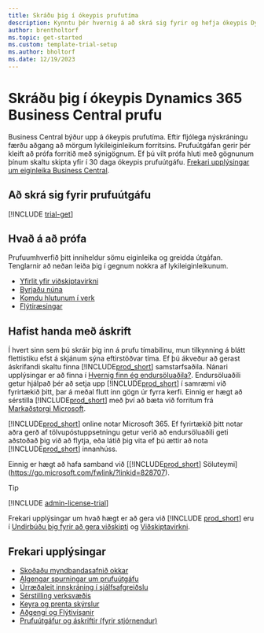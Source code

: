 ```yaml
---
title: Skráðu þig í ókeypis prufutíma
description: Kynntu þér hvernig á að skrá sig fyrir og hefja ókeypis Dynamics 365 Business Central prufuútgáfu. Skoðaðu forritið með kynningum og myndböndum og finndu fleiri fræðsluúrræði.
author: brentholtorf
ms.topic: get-started
ms.custom: template-trial-setup
ms.author: bholtorf
ms.date: 12/19/2023
---
```


# Skráðu þig í ókeypis Dynamics 365 Business Central prufu

Business Central býður upp á ókeypis prufutíma. Eftir fljólega nýskráningu færðu aðgang að mörgum lykileiginleikum forritsins. Prufuútgáfan gerir þér kleift að prófa forritið með sýnigögnum. Ef þú vilt prófa hluti með gögnunum þínum skaltu skipta yfir í 30 daga ókeypis prufuútgáfu. [Frekari upplýsingar um eiginleika Business Central](across-business-functionality.md).  

## Að skrá sig fyrir prufuútgáfu

[!INCLUDE [trial-get](includes/trial-get.md)]

## Hvað á að prófa

Prufuumhverfið þitt inniheldur sömu eiginleika og greidda útgáfan. Tenglarnir að neðan leiða þig í gegnum nokkra af lykileiginleikunum.

- [Yfirlit yfir viðskiptavirkni](across-business-functionality.md)  
- [Byrjaðu núna](ui-get-ready-business.md#get-started)  
- [Komdu hlutunum í verk](ui-work-product.md)  
- [Flýtiræsingar](quick-start-business-central.md)  

## Hafist handa með áskrift

Í hvert sinn sem þú skráir þig inn á prufu tímabilinu, mun tilkynning á blátt flettistiku efst á skjánum sýna eftirstöðvar tíma. Ef þú ákveður að gerast áskrifandi skaltu finna [!INCLUDE[prod_short](includes/prod_short.md)] samstarfsaðila. Nánari upplýsingar er að finna í [Hvernig finn ég endursöluaðila?](/dynamics365/business-central/across-faq#how-do-i-find-a-reselling-partner). Endursöluaðili getur hjálpað þér að setja upp [!INCLUDE[prod_short](includes/prod_short.md)] í samræmi við fyrirtækið þitt, þar á meðal flutt inn gögn úr fyrra kerfi. Einnig er hægt að sérstilla [!INCLUDE[prod_short](includes/prod_short.md)] með því að bæta við forritum frá [Markaðstorgi Microsoft](https://go.microsoft.com/fwlink/?linkid=2081646).  

[!INCLUDE[prod_short](includes/prod_short.md)] online notar Microsoft 365. Ef fyrirtækið þitt notar aðra gerð af tölvupóstuppsetningu getur verið að endursöluaðili geti aðstoðað þig við að flytja, eða látið þig vita ef þú ættir að nota [!INCLUDE[prod_short](includes/prod_short.md)] innanhúss.  

Einnig er hægt að hafa samband við [[!INCLUDE[prod_short](includes/prod_short.md)] Söluteymi](https://go.microsoft.com/fwlink/?linkid=828707).  

> [!TIP]
> [!INCLUDE [admin-license-trial](includes/admin-license-trial.md)]

Frekari upplýsingar um hvað hægt er að gera við [!INCLUDE [prod_short](includes/prod_short.md)] eru í [Undirbúðu þig fyrir að gera viðskipti](ui-get-ready-business.md) og [Viðskiptavirkni](across-business-functionality.md).  

## Frekari upplýsingar

- [Skoðaðu myndbandasafnið okkar](across-videos.md)  
- [Algengar spurningar um prufuútgáfu](trial-faq.md)  
- [Úrræðaleit innskráning í sjálfsafgreiðslu](ui-troubleshoot-self-signup.md)  
- [Sérstilling verksvæðis](ui-personalization-user.md)  
- [Keyra og prenta skýrslur](ui-work-report.md)  
- [Aðgengi og Flýtivísanir](ui-accessibility.md)  
- [Prufuútgáfur og áskriftir (fyrir stjórnendur)](/dynamics365/business-central/dev-itpro/administration/trials-subscriptions)  
